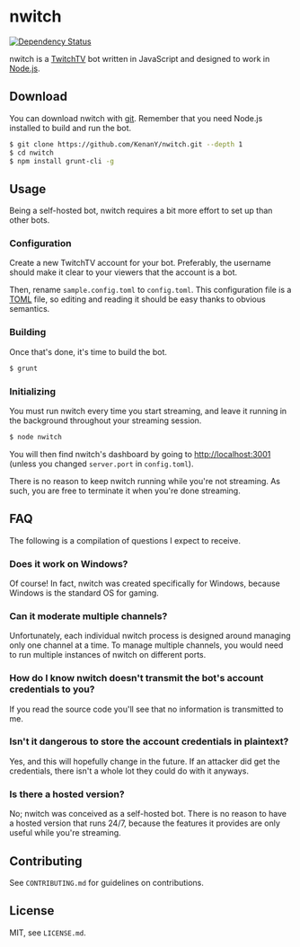 # nwitch

[![Dependency Status](https://gemnasium.com/KenanY/nwitch.png)](https://gemnasium.com/KenanY/nwitch)

nwitch is a [TwitchTV](http://www.twitch.tv/) bot written in JavaScript and
designed to work in [Node.js](http://nodejs.org/).

## Download

You can download nwitch with [git](http://git-scm.com/). Remember that you need
Node.js installed to build and run the bot.

``` bash
$ git clone https://github.com/KenanY/nwitch.git --depth 1
$ cd nwitch
$ npm install grunt-cli -g
```

## Usage

Being a self-hosted bot, nwitch requires a bit more effort to set up than other
bots.

### Configuration

Create a new TwitchTV account for your bot. Preferably, the username should make
it clear to your viewers that the account is a bot.

Then, rename `sample.config.toml` to `config.toml`. This configuration file is a
[TOML](https://github.com/mojombo/toml) file, so editing and reading it should
be easy thanks to obvious semantics.

### Building

Once that's done, it's time to build the bot.

``` bash
$ grunt
```

### Initializing

You must run nwitch every time you start streaming, and leave it running in the
background throughout your streaming session.

``` bash
$ node nwitch
```

You will then find nwitch's dashboard by going to <http://localhost:3001>
(unless you changed `server.port` in `config.toml`).

There is no reason to keep nwitch running while you're not streaming. As such,
you are free to terminate it when you're done streaming.

## FAQ

The following is a compilation of questions I expect to receive.

### Does it work on Windows?

Of course! In fact, nwitch was created specifically for Windows, because Windows
is the standard OS for gaming.

### Can it moderate multiple channels?

Unfortunately, each individual nwitch process is designed around managing only
one channel at a time. To manage multiple channels, you would need to run
multiple instances of nwitch on different ports.

### How do I know nwitch doesn't transmit the bot's account credentials to you?

If you read the source code you'll see that no information is transmitted to me.

### Isn't it dangerous to store the account credentials in plaintext?

Yes, and this will hopefully change in the future. If an attacker did get the
credentials, there isn't a whole lot they could do with it anyways.

### Is there a hosted version?

No; nwitch was conceived as a self-hosted bot. There is no reason to have a
hosted version that runs 24/7, because the features it provides are only useful
while you're streaming.

## Contributing

See `CONTRIBUTING.md` for guidelines on contributions.

## License

MIT, see `LICENSE.md`.